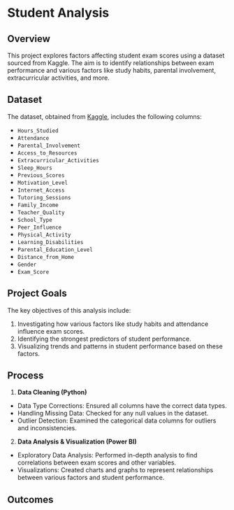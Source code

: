# Student Analysis

## Overview

This project explores factors affecting student exam scores using a dataset sourced from Kaggle. The aim is to identify relationships between exam performance and various factors like study habits, parental involvement, extracurricular activities, and more.

## Dataset

The dataset, obtained from [Kaggle](https://www.kaggle.com/datasets/lainguyn123/student-performance-factors/code), includes the following columns:

- `Hours_Studied`
- `Attendance`
- `Parental_Involvement`
- `Access_to_Resources`
- `Extracurricular_Activities`
- `Sleep_Hours`
- `Previous_Scores`
- `Motivation_Level`
- `Internet_Access`
- `Tutoring_Sessions`
- `Family_Income`
- `Teacher_Quality`
- `School_Type`
- `Peer_Influence`
- `Physical_Activity`
- `Learning_Disabilities`
- `Parental_Education_Level`
- `Distance_from_Home`
- `Gender`
- `Exam_Score`

## Project Goals

The key objectives of this analysis include:

1. Investigating how various factors like study habits and attendance influence exam scores.
2. Identifying the strongest predictors of student performance.
3. Visualizing trends and patterns in student performance based on these factors.

## Process

1. **Data Cleaning (Python)**
- Data Type Corrections: Ensured all columns have the correct data types.
- Handling Missing Data: Checked for any null values in the dataset.
- Outlier Detection: Examined the categorical data columns for outliers and inconsistencies.
2. **Data Analysis & Visualization (Power BI)**
- Exploratory Data Analysis: Performed in-depth analysis to find correlations between exam scores and other variables.
- Visualizations: Created charts and graphs to represent relationships between various factors and student performance.

## Outcomes


